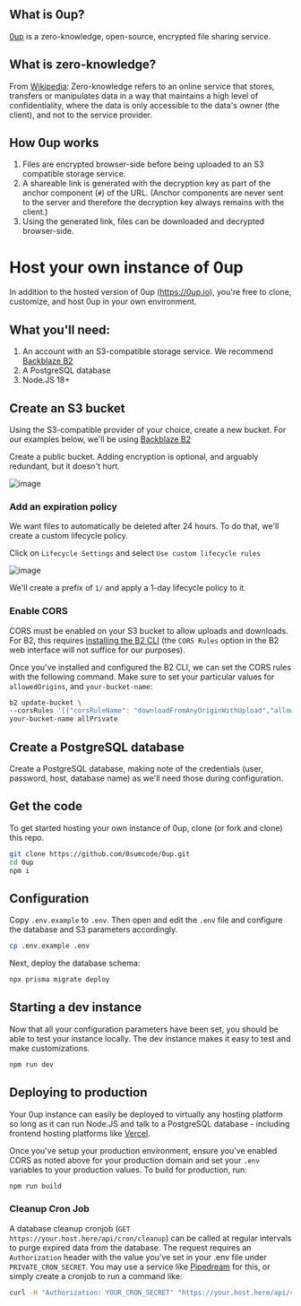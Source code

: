 ## What is 0up?

[0up](https://0up.io) is a zero-knowledge, open-source, encrypted file sharing service.

## What is zero-knowledge?

From [Wikipedia](https://en.wikipedia.org/wiki/Zero-knowledge_service): Zero-knowledge refers to an online service that stores, transfers or manipulates data in a way that maintains a high level of confidentiality, where the data is only accessible to the data's owner (the client), and not to the service provider.

## How 0up works

1. Files are encrypted browser-side before being uploaded to an S3 compatible storage service.
2. A shareable link is generated with the decryption key as part of the anchor component (`#`) of the URL. (Anchor components are never sent to the server and therefore the decryption key always remains with the client.)
3. Using the generated link, files can be downloaded and decrypted browser-side.

# Host your own instance of 0up

In addition to the hosted version of 0up (https://0up.io), you're free to clone, customize, and host 0up in your own environment.

## What you'll need:

1. An account with an S3-compatible storage service. We recommend [Backblaze B2](https://www.backblaze.com/cloud-storage-v1)
2. A PostgreSQL database
3. Node.JS 18+

## Create an S3 bucket

Using the S3-compatible provider of your choice, create a new bucket. For our examples below, we'll be using [Backblaze B2](https://www.backblaze.com/cloud-storage-v1)

Create a public bucket. Adding encryption is optional, and arguably redundant, but it doesn't hurt.

![image](https://github.com/0sumcode/0up/assets/1061040/7708011c-ac09-405c-a025-ec596fa9c94e)

### Add an expiration policy

We want files to automatically be deleted after 24 hours. To do that, we'll create a custom lifecycle policy.

Click on `Lifecycle Settings` and select `Use custom lifecycle rules`

![image](https://github.com/0sumcode/0up/assets/1061040/12443b36-6464-4389-a0be-bb31b57b175a)

We'll create a prefix of `1/` and apply a 1-day lifecycle policy to it.

### Enable CORS

CORS must be enabled on your S3 bucket to allow uploads and downloads. For B2, this requires [installing the B2 CLI](https://www.backblaze.com/docs/cloud-storage-command-line-tools) (the `CORS Rules` option in the B2 web interface will not suffice for our purposes).

Once you've installed and configured the B2 CLI, we can set the CORS rules with the following command. Make sure to set your particular values for `allowedOrigins`, and `your-bucket-name`:

```bash
b2 update-bucket \
--corsRules '[{"corsRuleName": "downloadFromAnyOriginWithUpload","allowedOrigins": ["http://localhost:5173","https://your-site.example"],"allowedHeaders": ["*"],"allowedOperations": ["s3_head","s3_get","s3_put"],"exposeHeaders": ["ETag"],"maxAgeSeconds": 3600}]' \
your-bucket-name allPrivate
```

## Create a PostgreSQL database

Create a PostgreSQL database, making note of the credentials (user, password, host, database name) as we'll need those during configuration.

## Get the code

To get started hosting your own instance of 0up, clone (or fork and clone) this repo.

```bash
git clone https://github.com/0sumcode/0up.git
cd 0up
npm i
```

## Configuration

Copy `.env.example` to `.env`. Then open and edit the `.env` file and configure the database and S3 parameters accordingly.

```bash
cp .env.example .env
```

Next, deploy the database schema:

```bash
npx prisma migrate deploy
```

## Starting a dev instance

Now that all your configuration parameters have been set, you should be able to test your instance locally. The dev instance makes it easy to test and make customizations.

```bash
npm run dev
```

## Deploying to production

Your 0up instance can easily be deployed to virtually any hosting platform so long as it can run Node.JS and talk to a PostgreSQL database - including frontend hosting platforms like [Vercel](https://vercel.com/docs/getting-started-with-vercel).

Once you've setup your production environment, ensure you've enabled CORS as noted above for your production domain and set your `.env` variables to your production values. To build for production, run:

```bash
npm run build
```

### Cleanup Cron Job

A database cleanup cronjob (`GET https://your.host.here/api/cron/cleanup`) can be called at regular intervals to purge expired data from the database. The request requires an `Authorization` header with the value you've set in your .env file under `PRIVATE_CRON_SECRET`. You may use a service like [Pipedream](https://pipedream.com) for this, or simply create a cronjob to run a command like:

```bash
curl -H "Authorization: YOUR_CRON_SECRET" "https://your.host.here/api/cron/cleanup"
```
